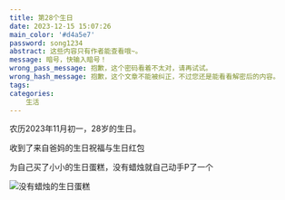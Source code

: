 ```yaml
---
title: 第28个生日
date: 2023-12-15 15:07:26
main_color: '#d4a5e7'
password: song1234
abstract: 这些内容只有作者能查看哦~。
message: 暗号，快输入暗号！
wrong_pass_message: 抱歉，这个密码看着不太对，请再试试。
wrong_hash_message: 抱歉，这个文章不能被纠正，不过您还是能看看解密后的内容。
tags:
categories:
	生活
---
```


农历2023年11月初一，28岁的生日。

收到了来自爸妈的生日祝福与生日红包

为自己买了小小的生日蛋糕，没有蜡烛就自己动手P了一个

![没有蜡烛的生日蛋糕](https://gitee.com/syy1101/image/raw/master/微信图片_20231216135727.jpg)
